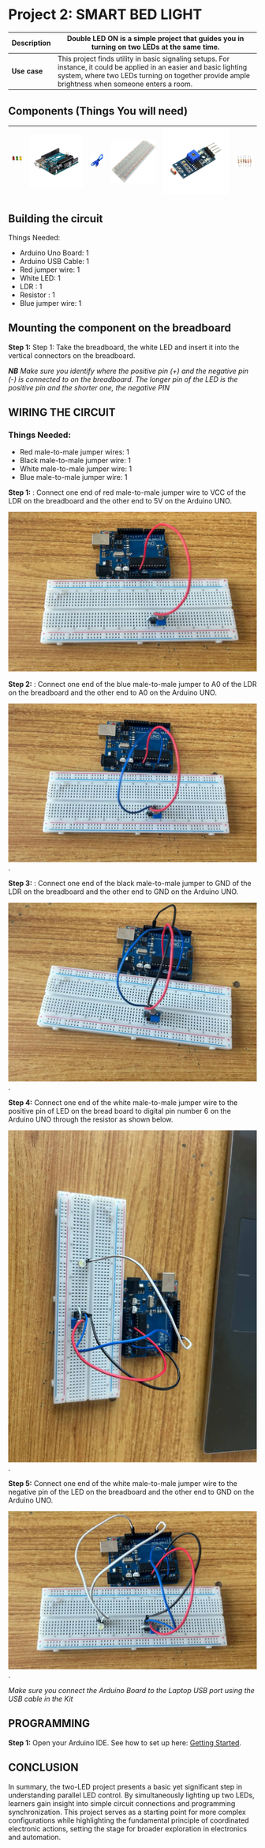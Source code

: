 # Project 2: SMART BED LIGHT

| **Description** | Double LED ON is a simple project that guides you in turning on two LEDs at the same time.  |
|------------------|----------------------------------------------------------------|
| **Use case**     | This project finds utility in basic signaling setups. For instance, it could be applied in an easier and basic lighting system, where two LEDs turning on together provide ample brightness when someone enters a room. |

## Components (Things You will need)

| ![LED](../../manuals/assets/components/LED.png) | ![Arduino Uno](../../manuals/assets/components/arduino.png) | ![Arduino USB Cable](../../manuals/assets/components/USB_Cable.png) | ![Breadboard](../../manuals/assets/components/breadboard.png) |![LDR](../../manuals/assets/components/ldr.png)| ![Resistor](../../manuals/assets/components/Resistor.png)|
|-------------------------|-------------------------|-------------------------|-------------------------|-------------------------|-------------------------|

## Building the circuit

Things Needed:

-	Arduino Uno Board: 1
-	Arduino USB Cable: 1
-	Red jumper wire: 1
-	White LED: 1
-   LDR : 1
-   Resistor : 1
-	Blue jumper wire: 1

## Mounting the component on the breadboard


**Step 1:** Step 1: Take the breadboard, the white LED and insert it into the vertical connectors on the breadboard.

_**NB** Make sure you identify where the positive pin (+) and the negative pin (-) is connected to on the breadboard. The longer pin of the LED is the positive pin and the shorter one, the negative PIN_


## WIRING THE CIRCUIT

### Things Needed:

-	Red male-to-male jumper wires: 1
-	Black male-to-male jumper wire: 1
-	White male-to-male jumper wire: 1
-	Blue male-to-male jumper wire: 1


**Step 1:** : Connect one end of red male-to-male jumper wire to VCC of the LDR on the breadboard and the other end to 5V on the Arduino UNO.

![LDR fixed on beardboard](../../manuals/assets/3.0/Smart_Bed_Light/circuit_1.jpg)

**Step 2:** : Connect one end of the blue male-to-male jumper to A0 of the LDR on the breadboard and the other end to A0 on the Arduino UNO.

![LED fixed on breadboard](../../manuals/assets/3.0/Smart_Bed_Light/circuit_2.jpg).

**Step 3:** : Connect one end of the black male-to-male jumper to GND of the LDR on the breadboard and the other end to GND on the Arduino UNO.

![LED fixed on breadboard](../../manuals/assets/3.0/Smart_Bed_Light/circuit_3.jpg).

**Step 4:** Connect one end of the white male-to-male jumper wire to the positive pin of LED on the bread board to digital pin number 6 on the Arduino UNO through the resistor as shown below.

![LED fixed on breadboard](../../manuals/assets/3.0/Smart_Bed_Light/circuit_4.jpg).

**Step 5:** Connect one end of the white male-to-male jumper wire to the negative pin of the LED on the breadboard and the other end to GND on the Arduino UNO.

![LED fixed on breadboard](../../manuals/assets/3.0/Smart_Bed_Light/circuit_5.jpg).

_Make sure you connect the Arduino Board to the Laptop USB port using the USB cable in the Kit_


## PROGRAMMING

**Step 1:** Open your Arduino IDE. See how to set up here: [Getting Started](../../../../README.md#getting-started).


## CONCLUSION
In summary, the two-LED project presents a basic yet significant step in understanding parallel LED control. By simultaneously lighting up two LEDs, learners gain insight into simple circuit connections and programming synchronization. This project serves as a starting point for more complex configurations while highlighting the fundamental principle of coordinated electronic actions, setting the stage for broader exploration in electronics and automation.
